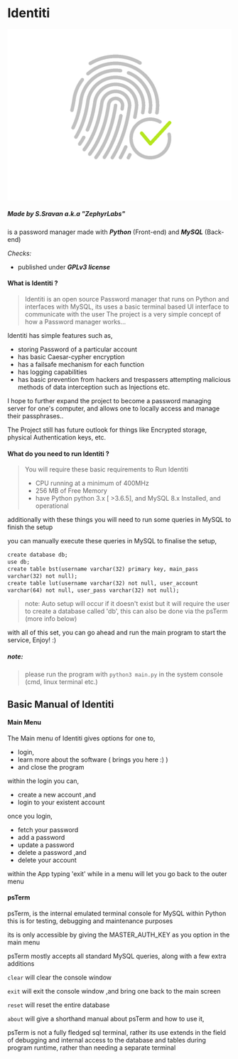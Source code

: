 # Identiti

![Identiti Logo](Identiti.bmp "Identiti Logo")

##### Made by S.Sravan a.k.a "ZephyrLabs"

is a password manager made with _**Python**_ (Front-end) and _**MySQL**_ (Back-end)

_Checks:_
* published under _**GPLv3 license**_

#### What is Identiti ?
> Identiti is an open source Password manager that runs on Python and interfaces with MySQL, 
> its uses a basic terminal based UI interface to communicate with the user
> The project is a very simple concept of how a Password manager works...

Identiti has simple features such as,
* storing Password of a particular account
* has basic Caesar-cypher encryption
* has a failsafe mechanism for each function
* has logging capabilities
* has basic prevention from hackers and trespassers attempting malicious methods of data interception such as Injections etc.

I hope to further expand the project to become a password managing server for one's computer, 
and allows one to locally access and manage their passphrases..

The Project still has future outlook for things like Encrypted storage, physical Authentication keys, etc.

#### What do you need to run Identiti ?
>You will require these basic requirements to Run Identiti
> * CPU running at a minimum of 400MHz
> * 256 MB of Free Memory
> * have Python 
> python 3.x [ >3.6.5],  and MySQL 8.x Installed, and operational

additionally with these things you will need to run some queries in MySQL to finish the setup

you can manually execute these queries in MySQL to finalise the setup,
 
```
create database db;
use db;
create table bst(username varchar(32) primary key, main_pass varchar(32) not null);
create table lut(username varchar(32) not null, user_account varchar(64) not null, user_pass varchar(32) not null);
```

> note: Auto setup will occur if it doesn't exist but it will require the user to create a database called 'db', 
>this can also be done via the psTerm (more info below)

with all of this set, you can go ahead and run the main program to start the service, Enjoy! :)

##### note: 
>please run the program with 
> ``` python3 main.py ```
>in the system console (cmd, linux terminal etc.)


## Basic Manual of Identiti
#### Main Menu
The Main menu of Identiti gives options for one to,
* login,
* learn more about the software ( brings you here :) )
* and close the program

within the login you can,
* create a new account ,and
* login to your existent account

once you login,
* fetch your password
* add a password
* update a password
* delete a password ,and
* delete your account

within the App typing 'exit' while in a menu will let you go back to the outer menu

#### psTerm
psTerm, 
is the internal emulated terminal console for MySQL within Python
this is for testing, debugging and maintenance purposes

its is only accessible by giving the MASTER_AUTH_KEY as you option in the main menu

psTerm mostly accepts all standard MySQL queries, along with a few extra additions 

```clear```
will clear the console window

```exit```
will exit the console window ,and bring one back to the main screen

```reset```
will reset the entire database

```about```
will give a shorthand manual about psTerm and how to use it, 

psTerm is not a fully fledged sql terminal, rather its use extends in the field of debugging and internal access
to the database and tables during program runtime, rather than needing a separate terminal
